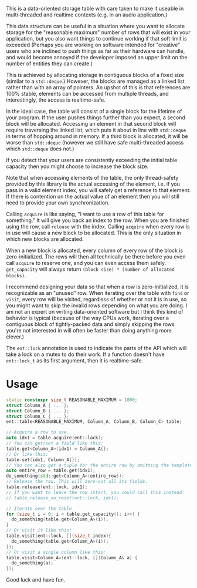 This is a data-oriented storage table with care taken to make it useable in multi-threaded and realtime contexts (e.g. in an audio application.)

This data structure can be useful in a situation where you want to allocate storage for the "reasonable maximum" number of rows that will exist in your application, but you also want things to continue working if that soft limit is exceeded (Perhaps you are working on software intended for "creative" users who are inclined to push things as far as their hardware can handle, and would become annoyed if the developer imposed an upper limit on the number of entities they can create.)

This is achieved by allocating storage in contiguous blocks of a fixed size (similar to a `std::deque`.) However, the blocks are managed as a linked list rather than with an array of pointers. An upshot of this is that references are 100% stable, elements can be accessed from multiple threads, and interestingly, the access is realtime-safe.

In the ideal case, the table will consist of a single block for the lifetime of your program. If the user pushes things further than you expect, a second block will be allocated. Accessing an element in that second block will require traversing the linked list, which puts it about in line with `std::deque` in terms of hopping around in memory. If a third block is allocated, it will be worse than `std::deque` (however we still have safe multi-threaded access which `std::deque` does not.)

If you detect that your users are consistently exceeding the initial table capacity then you might choose to increase the block size.

Note that when accessing elements of the table, the only thread-safety provided by this library is the actual accessing of the element, i.e. if you pass in a valid element index, you will safely get a reference to that element. If there is contention on the actual value of an element then you will still need to provide your own synchronization.

Calling `acquire` is like saying, "I want to use a row of this table for something." It will give you back an index to the row. When you are finished using the row, call `release` with the index. Calling `acquire` when every row is in use will cause a new block to be allocated. This is the only situation in which new blocks are allocated.

When a new block is allocated, every column of every row of the block is zero-initialized. The rows will then all technically be there before you even call `acquire` to reserve one, and you can even access them safely. `get_capacity` will always return `(block size) * (number of allocated blocks)`.

I recommend designing your data so that when a row is zero-initialized, it is recognizable as an "unused" row. When iterating over the table with `find` or `visit`, every row will be visited, regardless of whether or not it is in use, so you might want to skip the invalid rows depending on what you are doing. I am not an expert on writing data-oriented software but I think this kind of behavior is typical (because of the way CPUs work, iterating over a contiguous block of tightly-packed data and simply skipping the rows you're not interested in will often be faster than doing anything more clever.)

The `ent::lock` annotation is used to indicate the parts of the API which will take a lock on a mutex to do their work. If a function doesn't have `ent::lock_t` as its first argument, then it is realtime-safe.

# Usage

```c++
static constexpr size_t REASONABLE_MAXIMUM = 1000;
struct Column_A { ... };
struct Column_B { ... };
struct Column_C { ... };
ent::table<REASONABLE_MAXIMUM, Column_A, Column_B, Column_C> table;
```

```c++
// Acquire a row to use.
auto idx1 = table.acquire(ent::lock);
// You can get/set a field like this:
table.get<Column_A>(idx1) = Column_A{};
// Or like this:
table.set(idx1, Column_A{});
// You can also get a tuple for the entire row by omitting the template argument:
auto entire_row = table.get(idx1);
do_something(std::get<Column_A>(entire_row));
// Release the row. This will zero-out all its fields.
table.release(ent::lock, idx1);
// If you want to leave the row intact, you could call this instead:
// table.release_no_reset(ent::lock, idx1);
```

```c++
// Iterate over the table
for (size_t i = 0; i < table.get_capacity(); i++) {
  do_something(table.get<Column_A>(i));
}
// Or visit it like this:
table.visit(ent::lock, [](size_t index){
  do_something(table.get<Column_A>(i));
});
// Or visit a single column like this:
table.visit<Column_A>(ent::lock, [](Column_A& a) {
  do_something(a);
});
```

Good luck and have fun.
